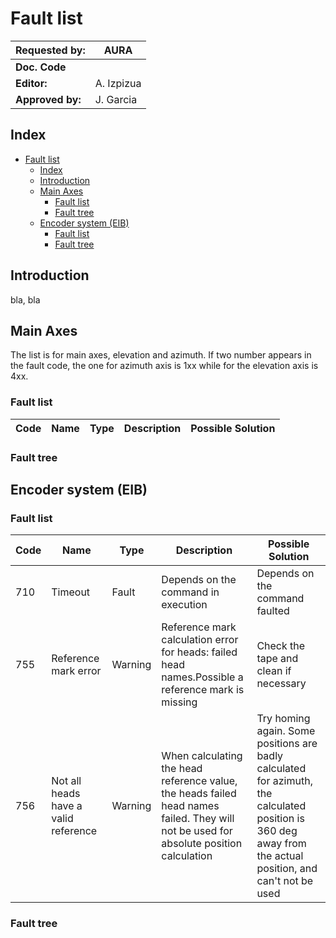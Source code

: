 # Fault list

| **Requested by:** | **AURA** |
|-------------------|----------|
| **Doc. Code**     |       |
| **Editor:**       | A. Izpizua         |
| **Approved by:**  | J. Garcia         |

## Index

- [Fault list](#fault-list)
  - [Index](#index)
  - [Introduction](#introduction)
  - [Main Axes](#main-axes)
    - [Fault list](#fault-list-1)
    - [Fault tree](#fault-tree)
  - [Encoder system (EIB)](#encoder-system-eib)
    - [Fault list](#fault-list-2)
    - [Fault tree](#fault-tree-1)

## Introduction

bla, bla

## Main Axes

The list is for main axes, elevation and azimuth. If two number appears in the fault code, the one for azimuth axis is 1xx while for the elevation axis is 4xx.

### Fault list

|Code|Name|Type|Description|Possible Solution|
|--|--|--|--|--|

### Fault tree

## Encoder system (EIB)

### Fault list

|Code|Name|Type|Description|Possible Solution|
|--|--|--|--|--|
|710|Timeout|Fault|Depends on the command in execution|Depends on the command faulted|
|755|Reference mark error|Warning|Reference mark calculation error for heads: failed head names.Possible a reference mark is missing|Check the tape and clean if necessary|
|756|Not all heads have a valid reference|Warning|When calculating the head reference value, the heads failed head names failed. They will not be used for absolute position calculation|Try homing again. Some positions are badly calculated for azimuth, the calculated position is 360 deg away from the actual position, and can't not be used|

### Fault tree